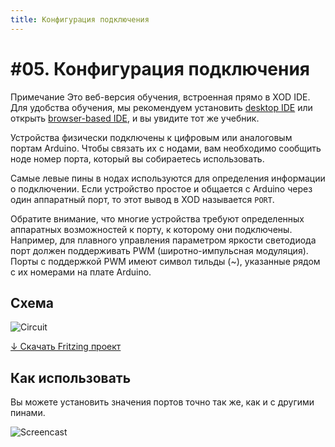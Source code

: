 ```yaml
---
title: Конфигурация подключения
---
```


# #05. Конфигурация подключения

<div class="ui segment note">
<span class="ui ribbon label">Примечание</span>
Это веб-версия обучения, встроенная прямо в XOD IDE.
Для удобства обучения, мы рекомендуем установить
<a href="/downloads/">desktop IDE</a> или открыть
<a href="/ide/">browser-based IDE</a>, и вы увидите тот же учебник.
</div>

Устройства физически подключены к цифровым или аналоговым портам Arduino.
Чтобы связать их с нодами, вам необходимо сообщить ноде номер порта, 
который вы собираетесь использовать.

Самые левые пины в нодах используются для определения информации о 
подключении. Если устройство простое и общается с Arduino через 
один аппаратный порт, то этот вывод в XOD называется `PORT`.

Обратите внимание, что многие устройства требуют определенных 
аппаратных возможностей к порту, к которому они подключены. 
Например, для плавного управления параметром яркости светодиода 
порт должен поддерживать PWM (широтно-импульсная модуляция).
Порты с поддержкой PWM имеют символ тильды (~), указанные рядом с их номерами 
на плате Arduino.

## Схема

![Circuit](./circuit.fz.png)

[↓ Скачать Fritzing проект](./circuit.fzz)

## Как использовать

Вы можете установить значения портов точно так же, как и с другими 
пинами.

![Screencast](./screencast.gif)
